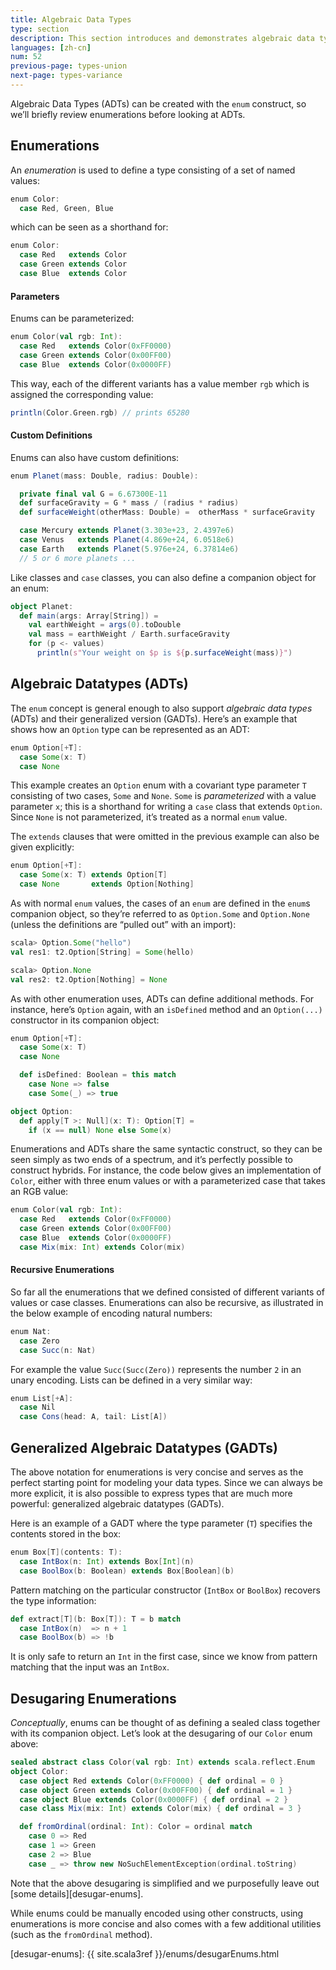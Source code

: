 ```yaml
---
title: Algebraic Data Types
type: section
description: This section introduces and demonstrates algebraic data types (ADTs) in Scala 3.
languages: [zh-cn]
num: 52
previous-page: types-union
next-page: types-variance
---
```



Algebraic Data Types (ADTs) can be created with the `enum` construct, so we’ll briefly review enumerations before looking at ADTs.

## Enumerations

An _enumeration_ is used to define a type consisting of a set of named values:

```scala
enum Color:
  case Red, Green, Blue
```
which can be seen as a shorthand for:
```scala
enum Color:
  case Red   extends Color
  case Green extends Color
  case Blue  extends Color
```
#### Parameters
Enums can be parameterized:

```scala
enum Color(val rgb: Int):
  case Red   extends Color(0xFF0000)
  case Green extends Color(0x00FF00)
  case Blue  extends Color(0x0000FF)
```
This way, each of the different variants has a value member `rgb` which is assigned the corresponding value:
```scala
println(Color.Green.rgb) // prints 65280
```

#### Custom Definitions
Enums can also have custom definitions:

```scala
enum Planet(mass: Double, radius: Double):

  private final val G = 6.67300E-11
  def surfaceGravity = G * mass / (radius * radius)
  def surfaceWeight(otherMass: Double) =  otherMass * surfaceGravity

  case Mercury extends Planet(3.303e+23, 2.4397e6)
  case Venus   extends Planet(4.869e+24, 6.0518e6)
  case Earth   extends Planet(5.976e+24, 6.37814e6)
  // 5 or 6 more planets ...
```

Like classes and `case` classes, you can also define a companion object for an enum:

```scala
object Planet:
  def main(args: Array[String]) =
    val earthWeight = args(0).toDouble
    val mass = earthWeight / Earth.surfaceGravity
    for (p <- values)
      println(s"Your weight on $p is ${p.surfaceWeight(mass)}")
```

## Algebraic Datatypes (ADTs)

The `enum` concept is general enough to also support _algebraic data types_ (ADTs) and their generalized version (GADTs).
Here’s an example that shows how an `Option` type can be represented as an ADT:

```scala
enum Option[+T]:
  case Some(x: T)
  case None
```

This example creates an `Option` enum with a covariant type parameter `T` consisting of two cases, `Some` and `None`.
`Some` is _parameterized_ with a value parameter `x`; this is a shorthand for writing a `case` class that extends `Option`.
Since `None` is not parameterized, it’s treated as a normal `enum` value.

The `extends` clauses that were omitted in the previous example can also be given explicitly:

```scala
enum Option[+T]:
  case Some(x: T) extends Option[T]
  case None       extends Option[Nothing]
```

As with normal `enum` values, the cases of an `enum` are defined in the `enum`s companion object, so they’re referred to as `Option.Some` and `Option.None` (unless the definitions are “pulled out” with an import):

```scala
scala> Option.Some("hello")
val res1: t2.Option[String] = Some(hello)

scala> Option.None
val res2: t2.Option[Nothing] = None
```

As with other enumeration uses, ADTs can define additional methods.
For instance, here’s `Option` again, with an `isDefined` method and an `Option(...)` constructor in its companion object:

```scala
enum Option[+T]:
  case Some(x: T)
  case None

  def isDefined: Boolean = this match
    case None => false
    case Some(_) => true

object Option:
  def apply[T >: Null](x: T): Option[T] =
    if (x == null) None else Some(x)
```

Enumerations and ADTs share the same syntactic construct, so they can
be seen simply as two ends of a spectrum, and it’s perfectly possible
to construct hybrids.
For instance, the code below gives an
implementation of `Color`, either with three enum values or with a
parameterized case that takes an RGB value:

```scala
enum Color(val rgb: Int):
  case Red   extends Color(0xFF0000)
  case Green extends Color(0x00FF00)
  case Blue  extends Color(0x0000FF)
  case Mix(mix: Int) extends Color(mix)
```

#### Recursive Enumerations
So far all the enumerations that we defined consisted of different variants of values or case classes.
Enumerations can also be recursive, as illustrated in the below example of encoding natural numbers:
```scala
enum Nat:
  case Zero
  case Succ(n: Nat)
```
For example the value `Succ(Succ(Zero))` represents the number `2` in an unary encoding.
Lists can be defined in a very similar way:

```scala
enum List[+A]:
  case Nil
  case Cons(head: A, tail: List[A])
```

## Generalized Algebraic Datatypes (GADTs)
The above notation for enumerations is very concise and serves as the perfect starting point for modeling your data types.
Since we can always be more explicit, it is also possible to express types that are much more powerful: generalized algebraic datatypes (GADTs).

Here is an example of a GADT where the type parameter (`T`) specifies the contents stored in the box:
```scala
enum Box[T](contents: T):
  case IntBox(n: Int) extends Box[Int](n)
  case BoolBox(b: Boolean) extends Box[Boolean](b)
```
Pattern matching on the particular constructor (`IntBox` or `BoolBox`) recovers the type information:
```scala
def extract[T](b: Box[T]): T = b match
  case IntBox(n)  => n + 1
  case BoolBox(b) => !b
```
It is only safe to return an `Int` in the first case, since we know from pattern matching that the input was an `IntBox`.


## Desugaring Enumerations
_Conceptually_, enums can be thought of as defining a sealed class together with its companion object.
Let’s look at the desugaring of our `Color` enum above:
```scala
sealed abstract class Color(val rgb: Int) extends scala.reflect.Enum
object Color:
  case object Red extends Color(0xFF0000) { def ordinal = 0 }
  case object Green extends Color(0x00FF00) { def ordinal = 1 }
  case object Blue extends Color(0x0000FF) { def ordinal = 2 }
  case class Mix(mix: Int) extends Color(mix) { def ordinal = 3 }

  def fromOrdinal(ordinal: Int): Color = ordinal match
    case 0 => Red
    case 1 => Green
    case 2 => Blue
    case _ => throw new NoSuchElementException(ordinal.toString)
```
Note that the above desugaring is simplified and we purposefully leave out [some details][desugar-enums].

While enums could be manually encoded using other constructs, using enumerations is more concise and also comes with a few additional utilities (such as the `fromOrdinal` method).


[desugar-enums]: {{ site.scala3ref }}/enums/desugarEnums.html
